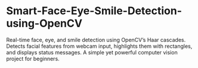 # Smart-Face-Eye-Smile-Detection-using-OpenCV
Real-time face, eye, and smile detection using OpenCV’s Haar cascades. Detects facial features from webcam input, highlights them with rectangles, and displays status messages. A simple yet powerful computer vision project for beginners.
